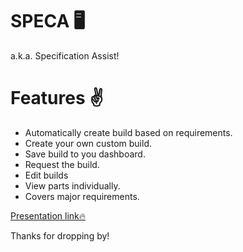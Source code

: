 # SPECA 🖥️
a.k.a. Specification Assist!


# Features ✌️
 - Automatically create build based on requirements.
 - Create your own custom build.
 - Save build to you dashboard.
 - Request the build. 
 - Edit builds
 - View parts individually.
 - Covers major requirements.

[Presentation link🔥](https://www.canva.com/design/DADsoQxHYvY/b8cXrYoTXX3wf1ZAZlxIUQ/view?utm_content=DADsoQxHYvY&utm_campaign=designshare&utm_medium=link&utm_source=publishsharelink) 

Thanks for dropping by!

